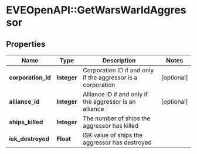 # EVEOpenAPI::GetWarsWarIdAggressor

## Properties
Name | Type | Description | Notes
------------ | ------------- | ------------- | -------------
**corporation_id** | **Integer** | Corporation ID if and only if the aggressor is a corporation | [optional] 
**alliance_id** | **Integer** | Alliance ID if and only if the aggressor is an alliance | [optional] 
**ships_killed** | **Integer** | The number of ships the aggressor has killed | 
**isk_destroyed** | **Float** | ISK value of ships the aggressor has destroyed | 


